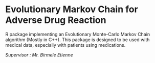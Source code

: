 # Evolutionary Markov Chain for Adverse Drug Reaction

R package implementing an Evolutionary Monte-Carlo Markov Chain algorithm (Mostly in C++). This package is designed to be used with medical data, especially with patients using medications.

*Supervisor : Mr. Birmele Etienne*
